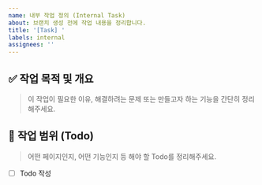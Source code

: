 ```yaml
---
name: 내부 작업 정의 (Internal Task)
about: 브랜치 생성 전에 작업 내용을 정리합니다.
title: '[Task] '
labels: internal
assignees: ''
---
```


## ✅ 작업 목적 및 개요

> 이 작업이 필요한 이유, 해결하려는 문제 또는 만들고자 하는 기능을 간단히 정리해주세요.

## 🔨 작업 범위 (Todo)

> 어떤 페이지인지, 어떤 기능인지 등 해야 할 Todo를 정리해주세요.

- [ ] Todo 작성